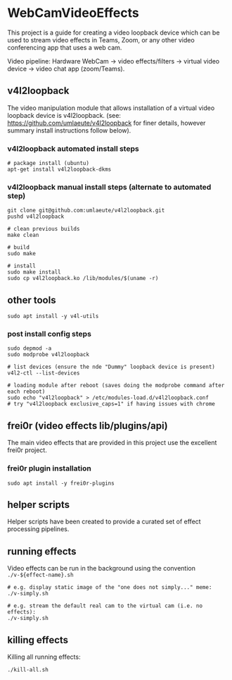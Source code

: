 # WebCamVideoEffects

This project is a guide for creating a video loopback device which can be used to stream video effects in Teams, Zoom, or any other video conferencing app that uses a web cam.

Video pipeline: Hardware WebCam -> video effects/filters -> virtual video device -> video chat app (zoom/Teams).

## v4l2loopback

The video manipulation module that allows installation of a virtual video loopback device is v4l2loopback.
(see: https://github.com/umlaeute/v4l2loopback for finer details, however summary install instructions follow below).

### v4l2loopback automated install steps

    # package install (ubuntu)
    apt-get install v4l2loopback-dkms

### v4l2loopback manual install steps (alternate to automated step)

    git clone git@github.com:umlaeute/v4l2loopback.git
    pushd v4l2loopback
    
    # clean previous builds
    make clean

    # build
    sudo make

    # install
    sudo make install
    sudo cp v4l2loopback.ko /lib/modules/$(uname -r)

## other tools

    sudo apt install -y v4l-utils

### post install config steps

    sudo depmod -a
    sudo modprobe v4l2loopback

    # list devices (ensure the nde "Dummy" loopback device is present)
    v4l2-ctl --list-devices

    # loading module after reboot (saves doing the modprobe command after each reboot)
    sudo echo "v4l2loopback" > /etc/modules-load.d/v4l2loopback.conf 
    # try "v4l2loopback exclusive_caps=1" if having issues with chrome

## frei0r (video effects lib/plugins/api)

The main video effects that are provided in this project use the excellent frei0r project.

### frei0r plugin installation

    sudo apt install -y frei0r-plugins

## helper scripts

Helper scripts have been created to provide a curated set of effect processing pipelines.

## running effects

Video effects can be run in the background using the convention `./v-${effect-name}.sh`

    # e.g. display static image of the "one does not simply..." meme:
    ./v-simply.sh

    # e.g. stream the default real cam to the virtual cam (i.e. no effects):
    ./v-simply.sh

## killing effects

Killing all running effects:

    ./kill-all.sh